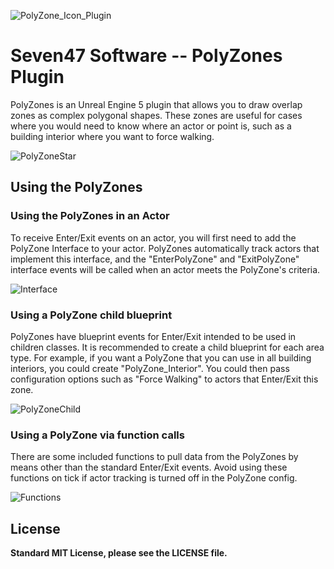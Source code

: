 ![PolyZone_Icon_Plugin](https://user-images.githubusercontent.com/3581910/199876133-4314e961-db81-4160-8fcc-63235eef5b5d.png)
# Seven47 Software -- PolyZones Plugin
PolyZones is an Unreal Engine 5 plugin that allows you to draw overlap zones as complex polygonal shapes. These zones are useful for cases where you would need to know where an actor or point is, such as a building interior where you want to force walking.

![PolyZoneStar](https://user-images.githubusercontent.com/3581910/199859090-9ba9e7b9-4eda-4219-9d57-2de6a22b71ca.png)

## Using the PolyZones
### Using the PolyZones in an Actor
To receive Enter/Exit events on an actor, you will first need to add the PolyZone Interface to your actor. PolyZones automatically track actors that implement this interface, and the "EnterPolyZone" and "ExitPolyZone" interface events will be called when an actor meets the PolyZone's criteria.

![Interface](https://user-images.githubusercontent.com/3581910/199860162-8b30bae5-ff91-4e17-b4e8-4d459bd584b9.png)

### Using a PolyZone child blueprint
PolyZones have blueprint events for Enter/Exit intended to be used in children classes. It is recommended to create a child blueprint for each area type. For example, if you want a PolyZone that you can use in all building interiors, you could create "PolyZone_Interior". You could then pass configuration options such as "Force Walking" to actors that Enter/Exit this zone.

![PolyZoneChild](https://user-images.githubusercontent.com/3581910/199860986-b9d8b344-c1aa-4fbd-a69a-e24a5a13353e.png)

### Using a PolyZone via function calls
There are some included functions to pull data from the PolyZones by means other than the standard Enter/Exit events. Avoid using these functions on tick if actor tracking is turned off in the PolyZone config.

![Functions](https://user-images.githubusercontent.com/3581910/199863877-57856003-26b3-4a78-ae99-8153cf09c75d.png)



## License
**Standard MIT License, please see the LICENSE file.**
